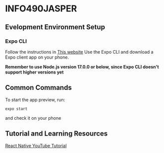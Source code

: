 # INFO490JASPER

## Evelopment Environment Setup

### Expo CLI
Follow the instructions in [This website](https://reactnative.dev/docs/environment-setup)
Use the Expo CLI and download a Expo client app on your phone.

**Remember to use Node.js version 17.0.0 or below, since Expo CLI doesn't support higher versions yet**

## Common Commands

To start the app preview, run:

`expo start`

and check it on your phone


## Tutorial and Learning Resources
[React Native YouTube Tutorial](https://www.youtube.com/watch?v=0-S5a0eXPoc&t=3288s)
